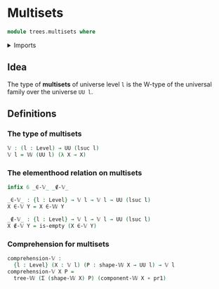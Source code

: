 # Multisets

```agda
module trees.multisets where
```

<details><summary>Imports</summary>

```agda
open import foundation.dependent-pair-types
open import foundation.empty-types
open import foundation.function-types
open import foundation.universe-levels

open import trees.elementhood-relation-w-types
open import trees.w-types
```

</details>

## Idea

The type of **multisets** of universe level `l` is the W-type of the universal
family over the universe `UU l`.

## Definitions

### The type of multisets

```agda
𝕍 : (l : Level) → UU (lsuc l)
𝕍 l = 𝕎 (UU l) (λ X → X)
```

### The elementhood relation on multisets

```agda
infix 6 _∈-𝕍_ _∉-𝕍_

_∈-𝕍_ : {l : Level} → 𝕍 l → 𝕍 l → UU (lsuc l)
X ∈-𝕍 Y = X ∈-𝕎 Y

_∉-𝕍_ : {l : Level} → 𝕍 l → 𝕍 l → UU (lsuc l)
X ∉-𝕍 Y = is-empty (X ∈-𝕍 Y)
```

### Comprehension for multisets

```agda
comprehension-𝕍 :
  {l : Level} (X : 𝕍 l) (P : shape-𝕎 X → UU l) → 𝕍 l
comprehension-𝕍 X P =
  tree-𝕎 (Σ (shape-𝕎 X) P) (component-𝕎 X ∘ pr1)
```
